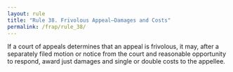 ```yaml
---
layout: rule
title: "Rule 38. Frivolous Appeal—Damages and Costs"
permalink: /frap/rule_38/
---
```


If a court of appeals determines that an appeal is frivolous, it may, after a separately filed motion or notice from the court and reasonable opportunity to respond, award just damages and single or double costs to the appellee.
